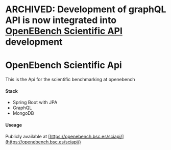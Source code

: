 # ARCHIVED: Development of graphQL API is now integrated into [OpenEBench Scientific API](https://gitlab.bsc.es/inb/elixir/openebench/openebench-rest-api) development

# OpenEbench Scientific Api

This is the Api for the scientific benchmarking at openebench

#### Stack

-   Spring Boot with JPA
-   GraphQL
-   MongoDB

#### Useage

Publicly available at [https://openebench.bsc.es/sciapi/](https://openebench.bsc.es/sciapi/)
